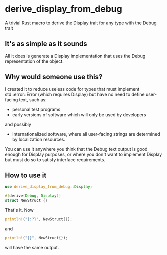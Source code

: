# derive_display_from_debug
A trivial Rust macro to derive the Display trait for any type with the Debug trait

## It's as simple as it sounds
All it does is generate a Display implementation that uses the Debug representation of the object.

## Why would someone use this?
I created it to reduce useless code for types that must implement std::error::Error (which requires Display) but have no need to define user-facing text, such as:
* personal test programs
* early versions of software which will only be used by developers

and possibly

* internationalized software, where all user-facing strings are determined by localization resources.

You can use it anywhere you think that the Debug text output is good enough for Display purposes, or where you don't want to implement Display but must do so to satisfy interface requirements.

## How to use it

```rust
use derive_display_from_debug::Display;

#[derive(Debug, Display)]
struct NewStruct {}

```
That's it. Now
```rust
println!("{:?}", NewStruct{});
```
and
```rust
println!("{}", NewStruct{});
```
will have the same output.
